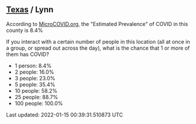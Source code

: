 
## [Texas](/united-states/texas) / Lynn

According to [MicroCOVID.org](http://microcovid.org),
the "Estimated Prevalence" of COVID in this county is 8.4%

If you interact with a certain number of people in this location
(all at once in a group, or spread out across the day), what is the chance that
1 or more of them has COVID?

- 1 person: 8.4%
- 2 people: 16.0%
- 3 people: 23.0%
- 5 people: 35.4%
- 10 people: 58.2%
- 25 people: 88.7%
- 100 people: 100.0%

Last updated: 2022-01-15 00:39:31.510873 UTC
